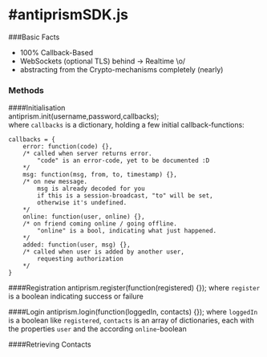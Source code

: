 #antiprismSDK.js
=================

###Basic Facts  
 * 100% Callback-Based
 * WebSockets (optional TLS) behind -> Realtime \o/
 * abstracting from the Crypto-mechanisms completely (nearly)

### Methods  

####Initialisation  
    antiprism.init(username,password,callbacks);  
where `callbacks` is a dictionary, holding a few initial callback-functions:

    callbacks = {
        error: function(code) {},
        /* called when server returns error.
            "code" is an error-code, yet to be documented :D
        */
        msg: function(msg, from, to, timestamp) {},
        /* on new message.
            msg is already decoded for you
            if this is a session-broadcast, "to" will be set,
            otherwise it's undefined.
        */
        online: function(user, online) {},
        /* on friend coming online / going offline.
            "online" is a bool, indicating what just happened.
        */
        added: function(user, msg) {},
        /* called when user is added by another user,
            requesting authorization
        */
    }
    
####Registration
    antiprism.register(function(registered) {});
where `register` is a boolean indicating success or failure

####Login
    antiprism.login(function(loggedIn, contacts) {});
where `loggedIn` is a boolean like `registered`,
`contacts` is an array of dictionaries, each with the properties `user` and the according `online`-boolean

####Retrieving Contacts
    
